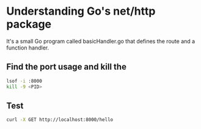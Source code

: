 # Understanding Go's net/http package

It's a small Go program called basicHandler.go that defines the route and a function handler. 

## Find the port usage and kill the <PID>

```bash
lsof -i :8000
kill -9 <PID>
```

## Test

```bash
curl -X GET http://localhost:8000/hello
```